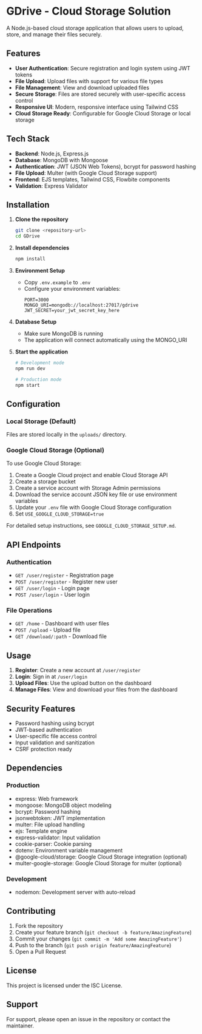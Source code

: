 # GDrive - Cloud Storage Solution

A Node.js-based cloud storage application that allows users to upload, store, and manage their files securely.

## Features

- **User Authentication**: Secure registration and login system using JWT tokens
- **File Upload**: Upload files with support for various file types
- **File Management**: View and download uploaded files
- **Secure Storage**: Files are stored securely with user-specific access control
- **Responsive UI**: Modern, responsive interface using Tailwind CSS
- **Cloud Storage Ready**: Configurable for Google Cloud Storage or local storage

## Tech Stack

- **Backend**: Node.js, Express.js
- **Database**: MongoDB with Mongoose
- **Authentication**: JWT (JSON Web Tokens), bcrypt for password hashing
- **File Upload**: Multer (with Google Cloud Storage support)
- **Frontend**: EJS templates, Tailwind CSS, Flowbite components
- **Validation**: Express Validator

## Installation

1. **Clone the repository**

   ```bash
   git clone <repository-url>
   cd GDrive
   ```

2. **Install dependencies**

   ```bash
   npm install
   ```

3. **Environment Setup**

   - Copy `.env.example` to `.env`
   - Configure your environment variables:
     ```
     PORT=3000
     MONGO_URI=mongodb://localhost:27017/gdrive
     JWT_SECRET=your_jwt_secret_key_here
     ```

4. **Database Setup**

   - Make sure MongoDB is running
   - The application will connect automatically using the MONGO_URI

5. **Start the application**

   ```bash
   # Development mode
   npm run dev

   # Production mode
   npm start
   ```

## Configuration

### Local Storage (Default)

Files are stored locally in the `uploads/` directory.

### Google Cloud Storage (Optional)

To use Google Cloud Storage:

1. Create a Google Cloud project and enable Cloud Storage API
2. Create a storage bucket
3. Create a service account with Storage Admin permissions
4. Download the service account JSON key file or use environment variables
5. Update your `.env` file with Google Cloud Storage configuration
6. Set `USE_GOOGLE_CLOUD_STORAGE=true`

For detailed setup instructions, see `GOOGLE_CLOUD_STORAGE_SETUP.md`.

## API Endpoints

### Authentication

- `GET /user/register` - Registration page
- `POST /user/register` - Register new user
- `GET /user/login` - Login page
- `POST /user/login` - User login

### File Operations

- `GET /home` - Dashboard with user files
- `POST /upload` - Upload file
- `GET /download/:path` - Download file

## Usage

1. **Register**: Create a new account at `/user/register`
2. **Login**: Sign in at `/user/login`
3. **Upload Files**: Use the upload button on the dashboard
4. **Manage Files**: View and download your files from the dashboard

## Security Features

- Password hashing using bcrypt
- JWT-based authentication
- User-specific file access control
- Input validation and sanitization
- CSRF protection ready

## Dependencies

### Production

- express: Web framework
- mongoose: MongoDB object modeling
- bcrypt: Password hashing
- jsonwebtoken: JWT implementation
- multer: File upload handling
- ejs: Template engine
- express-validator: Input validation
- cookie-parser: Cookie parsing
- dotenv: Environment variable management
- @google-cloud/storage: Google Cloud Storage integration (optional)
- multer-google-storage: Google Cloud Storage for multer (optional)

### Development

- nodemon: Development server with auto-reload

## Contributing

1. Fork the repository
2. Create your feature branch (`git checkout -b feature/AmazingFeature`)
3. Commit your changes (`git commit -m 'Add some AmazingFeature'`)
4. Push to the branch (`git push origin feature/AmazingFeature`)
5. Open a Pull Request

## License

This project is licensed under the ISC License.

## Support

For support, please open an issue in the repository or contact the maintainer.
